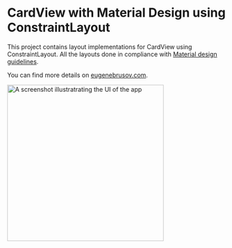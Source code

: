 # CardView with Material Design using ConstraintLayout
This project contains layout implementations for CardView using ConstraintLayout. All the layouts done in compliance with [Material design guidelines](https://material.io/guidelines/components/cards.html#cards-content-blocks).

You can find more details on [eugenebrusov.com](http://eugenebrusov.com/cardview-with-constraintlayout/).

<img src="https://github.com/eugenebrusov/cards/blob/master/screenshot_w360.png" alt="A screenshot illustratrating the UI of the app" width="360" style="display: inline; float: center">
